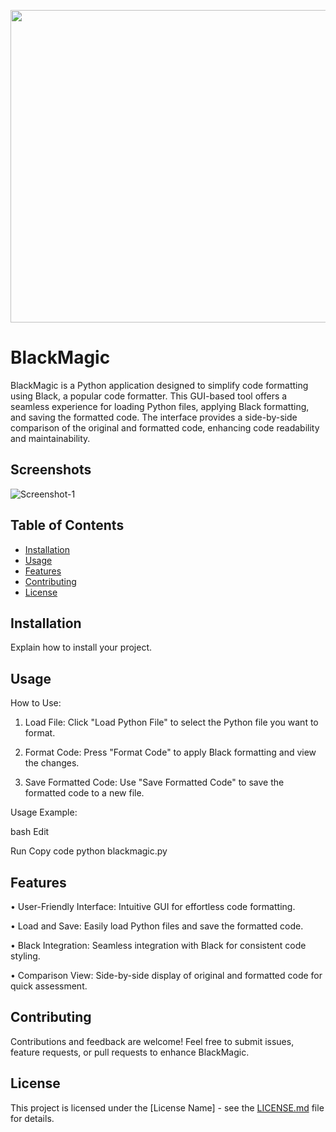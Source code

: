 <p align="center">
  <img width="660" height="500" src="https://i.ibb.co/zNmf3dD/bmagic.png">
</p>

# BlackMagic

BlackMagic is a Python application designed to simplify code formatting using Black, a popular code formatter. This GUI-based tool offers a seamless experience for loading Python files, applying Black formatting, and saving the formatted code. The interface provides a side-by-side comparison of the original and formatted code, enhancing code readability and maintainability.

## Screenshots 

<img src="INSERT.SCREENSHOT.IMAGE.URL.HERE.png" alt="Screenshot-1" border="0"> 

## Table of Contents 

- [Installation](#installation) 
- [Usage](#usage) 
- [Features](#features) 
- [Contributing](#contributing) 
- [License](#license) 

## Installation 

Explain how to install your project. 

## Usage 

How to Use:

1. Load File: Click "Load Python File" to select the Python file you want to format.

2. Format Code: Press "Format Code" to apply Black formatting and view the changes.

3. Save Formatted Code: Use "Save Formatted Code" to save the formatted code to a new file.

Usage Example:


bash
Edit

Run
Copy code
python blackmagic.py

## Features 

• User-Friendly Interface: Intuitive GUI for effortless code formatting.

• Load and Save: Easily load Python files and save the formatted code.

• Black Integration: Seamless integration with Black for consistent code styling.

• Comparison View: Side-by-side display of original and formatted code for quick assessment.

## Contributing 

Contributions and feedback are welcome! Feel free to submit issues, feature requests, or pull requests to enhance BlackMagic. 

## License 

This project is licensed under the [License Name] - see the [LICENSE.md](LICENSE.md) file for details. 
